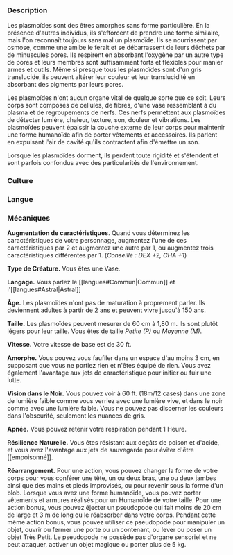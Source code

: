 ### Description

Les plasmoïdes sont des êtres amorphes sans forme particulière. En la présence d'autres individus, ils s'efforcent de prendre une forme similaire, mais l'on reconnaît toujours sans mal un plasmoïde. Ils se nourrissent par osmose, comme une amibe le ferait et se débarrassent de leurs déchets par de minuscules pores. Ils respirent en absorbant l'oxygène par un autre type de pores et leurs membres sont suffisamment forts et flexibles pour manier armes et outils. Même si presque tous les plasmoïdes sont d'un gris translucide, ils peuvent altérer leur couleur et leur translucidité en absorbant des pigments par leurs pores.

Les plasmoïdes n'ont aucun organe vital de quelque sorte que ce soit. Leurs corps sont composés de cellules, de fibres, d'une vase ressemblant à du plasma et de regroupements de nerfs. Ces nerfs permettent aux plasmoïdes de détecter lumière, chaleur, texture, son, douleur et vibrations. Les plasmoïdes peuvent épaissir la couche externe de leur corps pour maintenir une forme humanoïde afin de porter vêtements et accessoires. Ils parlent en expulsant l'air de cavité qu'ils contractent afin d'émettre un son.

Lorsque les plasmoïdes dorment, ils perdent toute rigidité et s'étendent et sont parfois confondus avec des particularités de l'environnement.

### Culture

### Langue

### Mécaniques

**Augmentation de caractéristiques**. Quand vous déterminez les caractéristiques de votre personnage, augmentez l'une de ces caractéristiques par 2 et augmentez une autre par 1, ou augmentez trois caractéristiques différentes par 1. (*Conseillé : DEX +2, CHA +1*)

**Type de Créature.** Vous êtes une Vase.

**Langage.** Vous parlez le [[langues#Commun|Commun]] et l'[[langues#Astral|Astral]]

**Âge.** Les plasmoïdes n'ont pas de maturation à proprement parler. Ils deviennent adultes à partir de 2 ans et peuvent vivre jusqu'à 150 ans.

**Taille.** Les plasmoïdes peuvent mesurer de 60 cm à 1,80 m. Ils sont plutôt légers pour leur taille. Vous êtes de taille _Petite (P)_ ou _Moyenne (M)_.

**Vitesse.** Votre vitesse de base est de 30 ft.

__Amorphe.__ Vous pouvez vous faufiler dans un espace d'au moins 3 cm, en supposant que vous ne portiez rien et n'êtes équipé de rien. Vous avez également l'avantage aux jets de caractéristique pour initier ou fuir une lutte.

__Vision dans le Noir.__ Vous pouvez voir à 60 ft. (18m/12 cases) dans une zone de lumière faible comme vous verriez avec une lumière vive, et dans le noir comme avec une lumière faible. Vous ne pouvez pas discerner les couleurs dans l'obscurité, seulement les nuances de gris.

__Apnée.__ Vous pouvez retenir votre respiration pendant 1 Heure.

__Résilience Naturelle.__ Vous êtes résistant aux dégâts de poison et d'acide, et vous avez l'avantage aux jets de sauvegarde pour éviter d'être [[empoisonné]].

__Réarrangement.__ Pour une action, vous pouvez changer la forme de votre corps pour vous conférer une tête, un ou deux bras, une ou deux jambes ainsi que des mains et pieds improvisés, ou pour revenir sous la forme d'un blob. Lorsque vous avez une forme humanoïde, vous pouvez porter vêtements et armures réalisés pour un Humanoïde de votre taille. Pour une action bonus, vous pouvez éjecter un pseudopode qui fait moins de 20 cm de large et 3 m de long ou le réabsorber dans votre corps. Pendant cette même action bonus, vous pouvez utiliser ce pseudopode pour manipuler un objet, ouvrir ou fermer une porte ou un contenant, ou lever ou poser un objet Très Petit. Le pseudopode ne possède pas d'organe sensoriel et ne peut attaquer, activer un objet magique ou porter plus de 5 kg.

